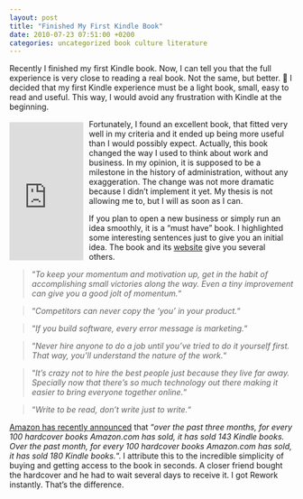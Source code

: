 ```yaml
---
layout: post
title: "Finished My First Kindle Book"
date: 2010-07-23 07:51:00 +0200
categories: uncategorized book culture literature
---
```


Recently I finished my first Kindle book. Now, I can tell you that the full experience is very close to reading a real book. Not the same, but better. 🙂 I decided that my first Kindle experience must be a light book, small, easy to read and useful. This way, I would avoid any frustration with Kindle at the beginning.

<iframe align="left" frameborder="0" marginheight="0" marginwidth="0" scrolling="no" src="http://rcm.amazon.com/e/cm?t=c03ce-20&amp;o=1&amp;p=8&amp;l=bpl&amp;asins=0307463745&amp;fc1=000000&amp;IS2=1&amp;lt1=_blank&amp;m=amazon&amp;lc1=0000FF&amp;bc1=000000&amp;bg1=FFFFFF&amp;f=ifr" style="align: left; height: 245px; padding-right: 10px; padding-top: 5px; width: 131px;"></iframe>Fortunately, I found an excellent book, that fitted very well in my criteria and it ended up being more useful than I would possibly expect. Actually, this book changed the way I used to think about work and business. In my opinion, it is supposed to be a milestone in the history of administration, without any exaggeration. The change was not more dramatic because I didn’t implement it yet. My thesis is not allowing me to, but I will as soon as I can.

If you plan to open a new business or simply run an idea smoothly, it is a “must have” book. I highlighted some interesting sentences just to give you an initial idea. The book and its <a href="http://37signals.com/rework/">website</a> give you several others.

> “<i>To keep your momentum and motivation up, get in the habit of accomplishing small victories along the way. Even a tiny improvement can give you a good jolt of momentum.</i>“


> “<i>Competitors can never copy the ‘you’ in your product.</i>“


> “<i>If you build software, every error message is marketing.</i>“


> “<i>Never hire anyone to do a job until you’ve tried to do it yourself first. That way, you’ll understand the nature of the work.</i>“


> “<i>It’s crazy not to hire the best people just because they live far away. Specially now that there’s so much technology out there making it easier to bring everyone together online.</i>“


> “<i>Write to be read, don’t write just to write.</i>“


<a href="http://mashable.com/2010/07/19/amazon-kindle-sales/">Amazon has recently announced</a> that “<i>over the past three months, for every 100 hardcover books Amazon.com has sold, it has sold 143 Kindle books. Over the past month, for every 100 hardcover books Amazon.com has sold, it has sold 180 Kindle books.</i>“. I attribute this to the incredible simplicity of buying and getting access to the book in seconds. A closer friend bought the hardcover and he had to wait several days to receive it. I got Rework instantly. That’s the difference.
